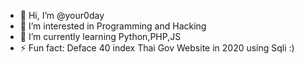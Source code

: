 - 👋 Hi, I’m @your0day
- 👀 I’m interested in Programming and Hacking
- 🌱 I’m currently learning Python,PHP,JS
- ⚡ Fun fact: Deface 40 index Thai Gov Website in 2020 using Sqli :)

<!---
gmravsan/gmravsan is a ✨ special ✨ repository because its `README.md` (this file) appears on your GitHub profile.
You can click the Preview link to take a look at your changes.
--->
